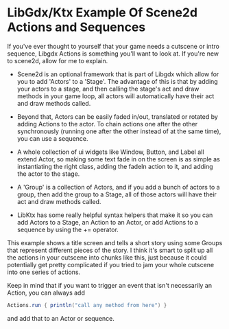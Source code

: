 # LibGdx/Ktx Example Of Scene2d Actions and Sequences

If you've ever thought to yourself that your game needs a cutscene or intro sequence, Libgdx Actions is something you'll want to look at. If you're new to scene2d, allow for me to explain.

- Scene2d is an optional framework that is part of Libgdx which allow for you to add 'Actors' to a 'Stage'. The advantage of this is that by adding your actors to a stage, and then calling the stage's act and draw methods in your game loop, all actors will automatically have their act and draw methods called.

- Beyond that, Actors can be easily faded in/out, translated or rotated by adding Actions to the actor. To chain actions one after the other synchronously (running one after the other instead of at the same time), you can use a sequence.

- A whole collection of ui widgets like Window, Button, and Label all extend Actor, so making some text fade in on the screen is as simple as instantiating the right class, adding the fadeIn action to it, and adding the actor to the stage.

- A 'Group' is a collection of Actors, and if you add a bunch of actors to a group, then add the group to a Stage, all of those actors will have their act and draw methods called.

- LibKtx has some really helpful syntax helpers that make it so you can add Actors to a Stage, an Action to an Actor, or add Actions to a sequence by using the += operator.

This example shows a title screen and tells a short story using some Groups that represent different pieces of the story. I think it's smart to split up all the actions in your cutscene into chunks like this, just because it could potentially get pretty complicated if you tried to jam your whole cutscene into one series of actions.

Keep in mind that if you want to trigger an event that isn't necessarily an Action, you can always add 

```java
Actions.run { println("call any method from here") } 
```

and add that to an Actor or sequence.
